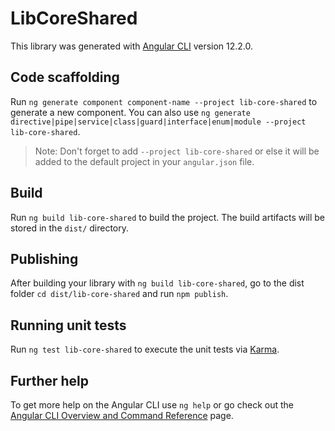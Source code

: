 # LibCoreShared

This library was generated with [Angular CLI](https://github.com/angular/angular-cli) version 12.2.0.

## Code scaffolding

Run `ng generate component component-name --project lib-core-shared` to generate a new component. You can also use `ng generate directive|pipe|service|class|guard|interface|enum|module --project lib-core-shared`.
> Note: Don't forget to add `--project lib-core-shared` or else it will be added to the default project in your `angular.json` file. 

## Build

Run `ng build lib-core-shared` to build the project. The build artifacts will be stored in the `dist/` directory.

## Publishing

After building your library with `ng build lib-core-shared`, go to the dist folder `cd dist/lib-core-shared` and run `npm publish`.

## Running unit tests

Run `ng test lib-core-shared` to execute the unit tests via [Karma](https://karma-runner.github.io).

## Further help

To get more help on the Angular CLI use `ng help` or go check out the [Angular CLI Overview and Command Reference](https://angular.io/cli) page.
